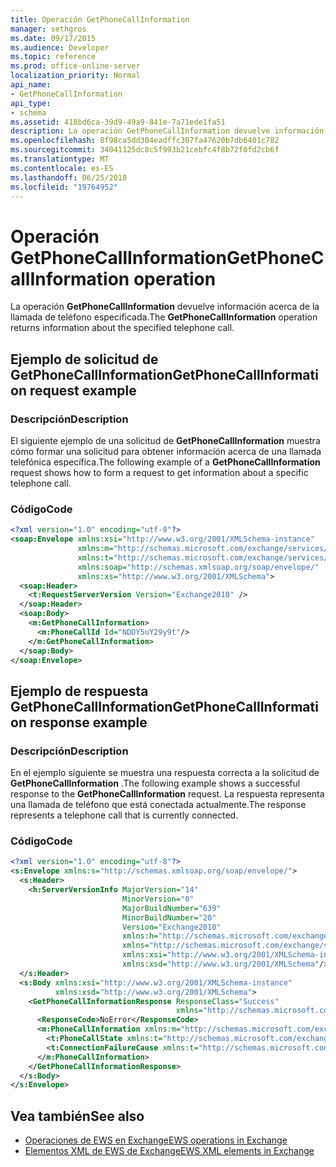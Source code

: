 ```yaml
---
title: Operación GetPhoneCallInformation
manager: sethgros
ms.date: 09/17/2015
ms.audience: Developer
ms.topic: reference
ms.prod: office-online-server
localization_priority: Normal
api_name:
- GetPhoneCallInformation
api_type:
- schema
ms.assetid: 418bd6ca-39d9-49a9-841e-7a71ede1fa51
description: La operación GetPhoneCallInformation devuelve información acerca de la llamada de teléfono especificada.
ms.openlocfilehash: 8f98ca5dd304eadffc307fa47620b7db6401c782
ms.sourcegitcommit: 34041125dc8c5f993b21cebfc4f8b72f0fd2cb6f
ms.translationtype: MT
ms.contentlocale: es-ES
ms.lasthandoff: 06/25/2018
ms.locfileid: "19764952"
---
```

# <a name="getphonecallinformation-operation"></a><span data-ttu-id="07c45-103">Operación GetPhoneCallInformation</span><span class="sxs-lookup"><span data-stu-id="07c45-103">GetPhoneCallInformation operation</span></span>

<span data-ttu-id="07c45-104">La operación **GetPhoneCallInformation** devuelve información acerca de la llamada de teléfono especificada.</span><span class="sxs-lookup"><span data-stu-id="07c45-104">The **GetPhoneCallInformation** operation returns information about the specified telephone call.</span></span> 
  
## <a name="getphonecallinformation-request-example"></a><span data-ttu-id="07c45-105">Ejemplo de solicitud de GetPhoneCallInformation</span><span class="sxs-lookup"><span data-stu-id="07c45-105">GetPhoneCallInformation request example</span></span>

### <a name="description"></a><span data-ttu-id="07c45-106">Descripción</span><span class="sxs-lookup"><span data-stu-id="07c45-106">Description</span></span>

<span data-ttu-id="07c45-107">El siguiente ejemplo de una solicitud de **GetPhoneCallInformation** muestra cómo formar una solicitud para obtener información acerca de una llamada telefónica específica.</span><span class="sxs-lookup"><span data-stu-id="07c45-107">The following example of a **GetPhoneCallInformation** request shows how to form a request to get information about a specific telephone call.</span></span> 
  
### <a name="code"></a><span data-ttu-id="07c45-108">Código</span><span class="sxs-lookup"><span data-stu-id="07c45-108">Code</span></span>

```xml
<?xml version="1.0" encoding="utf-8"?>
<soap:Envelope xmlns:xsi="http://www.w3.org/2001/XMLSchema-instance"
               xmlns:m="http://schemas.microsoft.com/exchange/services/2006/messages"
               xmlns:t="http://schemas.microsoft.com/exchange/services/2006/types"
               xmlns:soap="http://schemas.xmlsoap.org/soap/envelope/"
               xmlns:xs="http://www.w3.org/2001/XMLSchema">
  <soap:Header>
    <t:RequestServerVersion Version="Exchange2010" />
  </soap:Header>
  <soap:Body>
    <m:GetPhoneCallInformation>
      <m:PhoneCallId Id="NDDY5uY29y9t"/>
    </m:GetPhoneCallInformation>
  </soap:Body>
</soap:Envelope>
```

## <a name="getphonecallinformation-response-example"></a><span data-ttu-id="07c45-109">Ejemplo de respuesta GetPhoneCallInformation</span><span class="sxs-lookup"><span data-stu-id="07c45-109">GetPhoneCallInformation response example</span></span>

### <a name="description"></a><span data-ttu-id="07c45-110">Descripción</span><span class="sxs-lookup"><span data-stu-id="07c45-110">Description</span></span>

<span data-ttu-id="07c45-111">En el ejemplo siguiente se muestra una respuesta correcta a la solicitud de **GetPhoneCallInformation** .</span><span class="sxs-lookup"><span data-stu-id="07c45-111">The following example shows a successful response to the **GetPhoneCallInformation** request.</span></span> <span data-ttu-id="07c45-112">La respuesta representa una llamada de teléfono que está conectada actualmente.</span><span class="sxs-lookup"><span data-stu-id="07c45-112">The response represents a telephone call that is currently connected.</span></span> 
  
### <a name="code"></a><span data-ttu-id="07c45-113">Código</span><span class="sxs-lookup"><span data-stu-id="07c45-113">Code</span></span>

```xml
<?xml version="1.0" encoding="utf-8"?>
<s:Envelope xmlns:s="http://schemas.xmlsoap.org/soap/envelope/">
  <s:Header>
    <h:ServerVersionInfo MajorVersion="14" 
                         MinorVersion="0" 
                         MajorBuildNumber="639" 
                         MinorBuildNumber="20" 
                         Version="Exchange2010" 
                         xmlns:h="http://schemas.microsoft.com/exchange/services/2006/types" 
                         xmlns="http://schemas.microsoft.com/exchange/services/2006/types" 
                         xmlns:xsi="http://www.w3.org/2001/XMLSchema-instance" 
                         xmlns:xsd="http://www.w3.org/2001/XMLSchema"/>
  </s:Header>
  <s:Body xmlns:xsi="http://www.w3.org/2001/XMLSchema-instance" 
          xmlns:xsd="http://www.w3.org/2001/XMLSchema">
    <GetPhoneCallInformationResponse ResponseClass="Success" 
                                     xmlns="http://schemas.microsoft.com/exchange/services/2006/messages">
      <ResponseCode>NoError</ResponseCode>
      <m:PhoneCallInformation xmlns:m="http://schemas.microsoft.com/exchange/services/2006/messages">
        <t:PhoneCallState xmlns:t="http://schemas.microsoft.com/exchange/services/2006/types">Connected</t:PhoneCallState>
        <t:ConnectionFailureCause xmlns:t="http://schemas.microsoft.com/exchange/services/2006/types">None</t:ConnectionFailureCause>
      </m:PhoneCallInformation>
    </GetPhoneCallInformationResponse>
  </s:Body>
</s:Envelope>
```

## <a name="see-also"></a><span data-ttu-id="07c45-114">Vea también</span><span class="sxs-lookup"><span data-stu-id="07c45-114">See also</span></span>

- [<span data-ttu-id="07c45-115">Operaciones de EWS en Exchange</span><span class="sxs-lookup"><span data-stu-id="07c45-115">EWS operations in Exchange</span></span>](ews-operations-in-exchange.md)
- [<span data-ttu-id="07c45-116">Elementos XML de EWS de Exchange</span><span class="sxs-lookup"><span data-stu-id="07c45-116">EWS XML elements in Exchange</span></span>](ews-xml-elements-in-exchange.md)

